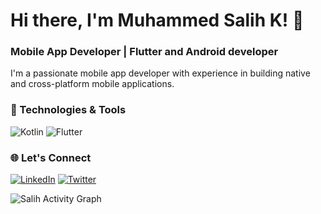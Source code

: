 # Hi there, I'm Muhammed Salih K! 👋

### Mobile App Developer | Flutter and Android developer

I'm a passionate mobile app developer with experience in building native and cross-platform mobile applications.

### 🚀 Technologies & Tools
![Kotlin](https://img.shields.io/badge/Kotlin-0095D5?style=flat-square&logo=kotlin&logoColor=white)
![Flutter](https://img.shields.io/badge/Flutter-02569B?style=flat-square&logo=flutter&logoColor=white)

### 🌐 Let's Connect
[![LinkedIn](https://img.shields.io/badge/LinkedIn-0A66C2?style=flat-square&logo=linkedin&logoColor=white)](https://www.linkedin.com/in/muhammed-salih-k-738235148/)
[![Twitter](https://img.shields.io/badge/Twitter-1DA1F2?style=flat-square&logo=twitter&logoColor=white)](https://x.com/MuhammedSalihk3?t=lEFN5O1PPHs1N9t4NuuO0Q&s=08/)

![Salih Activity Graph](https://activity-graph.herokuapp.com/graph?username=salih588&theme=react-dark)

<!--
**salih588/salih588** is a ✨ _special_ ✨ repository because its `README.md` (this file) appears on your GitHub profile.

Here are some ideas to get you started:

- 🔭 I’m currently working on ...
- 🌱 I’m currently learning ...
- 👯 I’m looking to collaborate on ...
- 🤔 I’m looking for help with ...
- 💬 Ask me about ...
- 📫 How to reach me: ...
- 😄 Pronouns: ...
- ⚡ Fun fact: ...
-->
